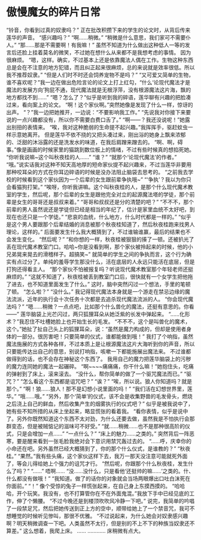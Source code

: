 # 傲慢魔女的碎片日常

“铃音，你看到过真的奴隶吗？”
正在批改积攒下来的学生的论文时，从背后传来莲华的声音。
“感兴趣吗？”
“啊……稍微。”
“稍微是什么意思，我们家可不需要仆人。”
“那……那是不需要啊！有我嘛！”
虽然不知道为什么做出这种低人一等的发言后还脸上挂着莫名的微笑，不过她在想什么从来都不是我想考虑的事情。
因为很麻烦。
“嗯，这样。确实，不过基本上还是依靠魔法人偶在工作。生物这种东西总是会在不注意的地方犯错，而且纠正起来很麻烦，总的来说就是效率很低。所以我不推荐奴隶。”
“但是人们时不时还会饲养宠物不是吗？”
“又可爱又简单的生物，谁不喜欢呢？”我一边在做出危险言论的论文上打上红勾，“什么‘论现代魔法才是魔法的发展方向’狗屁不通，现代魔法就是无根浮萍，没有根源魔法这片海，飘的地方都找不到……”
“嗯？怎么了？”似乎是听到我的碎语，莲华聊有兴趣的把脸凑过来，看向案上的论文。
“啊！这个家伙啊。”突然她像是发现了什么一样，惊讶的出声。
“？”我一边把她推开，一边说：“不要影响我工作。”
“先说我对你接下来要说的一点兴趣都没有，所以你不需要白费口舌了。”
“啊——？我还没说呢！”她露出别扭的表情来。
“唉，我对这种脆弱的生命提不起兴趣。”我挥挥手，驱赶蚊虫一样示意她离开。
但是莲华不依不挠的又把头凑过来，刚出浴的她身上飘来浓郁的、泛甜的沐浴露的还是洗发水的味道，在我后肩蹭来蹭去的。
“啊、啊，碍事。”像是画画的时候家里的猫跳到数位板上的情绪，不过有些时候真的想掐死她。
“你听我说嘛~这个叫秋夜桂的人……”
“谁？”
“就那个‘论现代魔法’的作者。”
“哦。”说实话我对这种不知天高地厚的短命家伙提不起兴趣来，不过当莲华非要用那种咬耳朵的方式在你耳边碎语的时候是没办法阻止脑袋去思考的。
“之前我去学校的时候看到这个家伙因为一个后辈的女生跟前辈争执哦~”
“‘争执’？我以为你只会看猫狗打架。”
“唉呀，你听我讲嘛。这个叫秋夜桂的人，是那个什么现代魔术教室的学生，然后呢，那个后辈的女生是跟他完全对立的起源魔法塔的学徒，那个前辈是女生的哥哥还是叔叔来着。”
“哥哥和叔叔还是分的清楚的吧？”
“不不不，那个前辈的男人虽然说还是学徒但已经是相当的年纪了，估计是家里血统不太好吧，到现在也还只是一个学徒。”
“悲哀的血统，什么地方，什么时代都是一样的。”
“似乎是这个男人要跟那个后辈结婚的消息被那个秋夜桂知道了，然后秋夜桂跑来找男人理论，这样的。”
后面要发生什么我大概猜到了，不过谁输谁赢，最后的结果也不会发生变化。
“然后呢？”
“和你想的一样，秋夜桂被狠狠的揍了一顿。还被扒光了丢在现代魔术教室门口。哈哈~你是没看到啊，那个家伙被拎起来的时候，他的小兄弟晃来晃去的滑稽样子。超搞笑~”
就简单的学生之间的争执而言，这个行为确实有点过分了。单纯的羞辱学生那没什么，活在底层的人永远只能活在底层，但是打狗还得看主人。
“那个家伙不怕被报复吗？听说现代魔术教室那个年轻老师还挺麻烦的。”
“这就不知道了，秋夜桂被丢到教室门口后，很快就有一个女学生把他拖了进去，也不知道里面发生了什么。”
这时，脑中突然闪过一个想法，手里的笔顿了顿。
“怎么啦？”
“没什么。”
我记得现代魔法本身就是一个游走在禁忌边缘的魔法流派，近年的执行会十次任务十次都是去追杀现代魔法流派的人。
“你会现代魔法吗？”
“嗯……稍微？一点点吧，比如那个什么兽化的魔法，还挺有意思的。你看——”
莲华脑袋上光芒闪过，两只狐狸耳朵从她泛紫的长发中弹起来。
“……化形术？”我忍住不吐槽她脸上也开始生长的毛发。
“不不不，这个是叫兽化的魔术，这个。”她扯了扯自己头上的狐狸耳朵，说：“虽然是魔力构成的，但却是使用者身体的一部分。很厉害吧！只要简单的仪式，谁都能做到哦！”
我打了个响指，虽然魔法施展的方式各种各样，不过本质上是让根源魔法这片大海听到你的声音，所以只要能传达出自己的意思，别说打响指，咳嗽一下都能施展出魔法来。
不过谁都做得到的话，也不会存在神秘这个东西了。
我用自己的魔力把莲华脑袋上的污秽的魔力连同她的魔法一起碾碎。
“啊~~~~痛痛痛，你干什么嘛！”她抱住头，吃痛的弹射到了床上，滚来滚去。
“没什么，帮你简单的做了一个驱咒魔法而已。”
“驱咒？”
“怎么看这个东西都是诅咒吧？”
“诶？”
“唉，所以说。狼人你知道吗？就是那个。”
“啊！狼……狼人！那不是幻想小说里面的吗！”
“我们活在幻想世界里，莲华。”
“哦……哦。”
“另外，那个‘简单’的仪式，该不会是收集野兽的毛发骨头，燃烧之后浇上自己的鲜血，然后收集产生的烟雾执行的仪式吧？”
似乎是被我说中了，她有些不知所措的从床上坐起来，略显慌张的看着我。
“看你表情，似乎是说中了。另外你既然知道这个东西不太对劲，为什么还要去做，虽然我是不怕执行会那群变态，但是被贼惦记的滋味可不好受。”
“就……稍微……也不是那种很高阶的仪式，只是会增加一点……”
“一点什么？”
“床上的魅力……之类的。”
突然背后一阵恶寒，要是醒来看到一张毛脸我绝对会下意识用禁咒轰过去的。
“……呼，庆幸你的小命还在吧。另外虽然已经大概猜到了，你的那个什么仪式，是谁教的？”
“秋夜桂。”
“果然。”我有些头痛，这个家伙这样下去，我万一那天没注意可能就死外面了，等会儿得给她上个强力的诅咒才行。
“然后呢，你跟那个什么秋夜桂，发生什么了吗？”
“……”
唔啊……
“没……没什么，只是看他‘还挺帅的嘛……’之类的。什、什么都没有做哦！”
“我知道。做了的话你的对象就会当场两眼爆出口吐白沫死在你面前。”
“！”
像个受惊的兔子一样慌张起来，在自己身上东摸西摸的。
“哈哈哈，开个玩笑。我没有，也不打算管你在不在外面鬼混。”我放下手中已经见底的工作，伸了个懒腰。
“不过今晚还是到楼顶吹吹风冷静一下吧。”
说完，我简单的吟唱了一段禁足咒，然后把她传送到正上方的空中，顺带给她上了一个禁音咒，我可不想睡觉的时候听见惨叫，那很不优雅。
“不过说起来，为什么她会对奴隶感兴趣啊？明天稍微调查一下吧。人类虽然不太行，但是别的不上不下的种族当奴隶还不算差。”
这么想着，我爬上床。
……
…………
床稍微有点大。